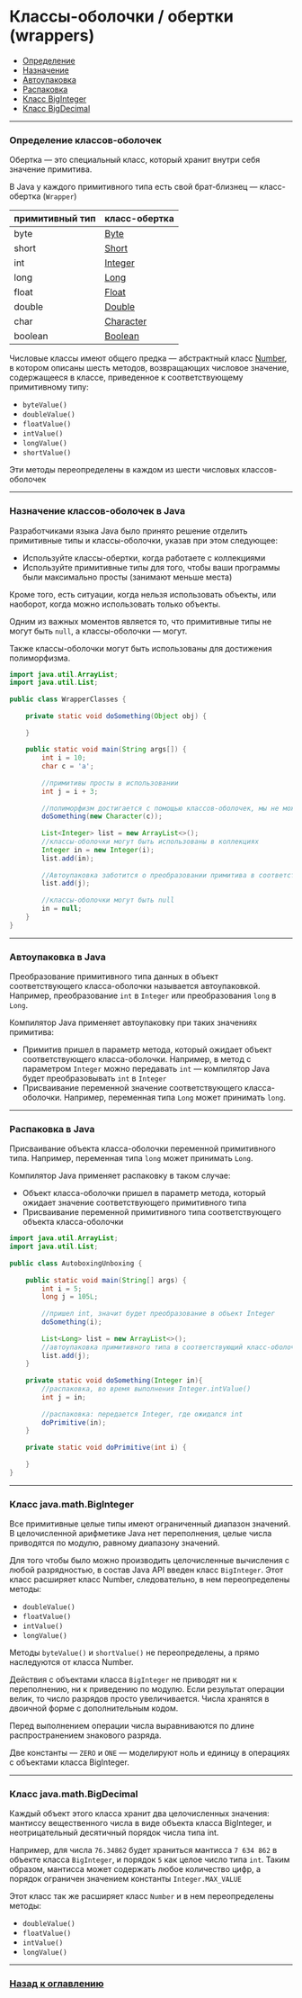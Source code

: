 # Классы-оболочки / обертки (wrappers)

- [Определение](#Определение-классов-оболочек)
- [Назначение](#Назначение-классов-оболочек-в-Java)
- [Автоупаковка](#Автоупаковка-в-Java)
- [Распаковка](#Распаковка-в-Java)
- [Класс BigInteger](#Класс-java.math.BigInteger)
- [Класс BigDecimal](#Класс-java.math.BigDecimal)

---

### Определение классов-оболочек

Обертка — это специальный класс, который хранит внутри себя значение примитива. 

В Java у каждого примитивного типа есть свой брат-близнец — класс-обертка (`Wrapper`)

| примитивный тип   | класс-обертка
| ---               | ---
| byte              | [Byte](https://docs.oracle.com/javase/8/docs/api/index.html?java/lang/Byte.html)
| short             | [Short](https://docs.oracle.com/javase/8/docs/api/index.html?java/lang/Short.html)
| int               | [Integer](https://docs.oracle.com/javase/8/docs/api/index.html?java/lang/Integer.html)
| long              | [Long](https://docs.oracle.com/javase/8/docs/api/index.html?java/lang/Long.html)
| float             | [Float](https://docs.oracle.com/javase/8/docs/api/index.html?java/lang/Float.html)
| double            | [Double](https://docs.oracle.com/javase/8/docs/api/index.html?java/lang/Double.html)
| char              | [Character](https://docs.oracle.com/javase/8/docs/api/index.html?java/lang/Character.html)
| boolean           | [Boolean](https://docs.oracle.com/javase/8/docs/api/index.html?java/lang/Boolean.html)

Числовые классы имеют общего предка — абстрактный класс [Number](https://docs.oracle.com/javase/8/docs/api/index.html?java/lang/Number.html), 
в котором описаны шесть методов, возвращающих числовое значение,
содержащееся в классе, приведенное к соответствующему примитивному типу:
- `byteValue()`
- `doubleValue()`
- `floatValue()`
- `intValue()`
- `longValue()`
- `shortValue()`

Эти методы переопределены в каждом из шести числовых классов-оболочек

---

### Назначение классов-оболочек в Java

Разработчиками языка Java было принято решение отделить примитивные типы и классы-оболочки, указав при этом следующее:

-   Используйте классы-обертки, когда работаете с коллекциями
-   Используйте примитивные типы для того, чтобы ваши программы были максимально просты (занимают меньше места)

Кроме того, есть ситуации, когда нельзя использовать объекты,
или наоборот, когда можно использовать только объекты.

Одним из важных моментов является то, что примитивные типы не могут быть `null`, а классы-оболочки — могут.

Также классы-оболочки могут быть использованы для достижения полиморфизма.

```java
import java.util.ArrayList;
import java.util.List;
 
public class WrapperClasses {
 
    private static void doSomething(Object obj) {
         
    }
      
    public static void main(String args[]) {
        int i = 10;
        char c = 'a';
        
        //примитивы просты в использовании
        int j = i + 3; 
         
        //полиморфизм достигается с помощью классов-оболочек, мы не можем использовать примитивы здесь
        doSomething(new Character(c));
         
        List<Integer> list = new ArrayList<>();
        //классы-оболочки могут быть использованы в коллекциях
        Integer in = new Integer(i);
        list.add(in);
         
        //Автоупаковка заботится о преобразовании примитива в соответственный класс-оболочку
        list.add(j);
         
        //классы-оболочки могут быть null
        in = null;
    }
}
```

---

### Автоупаковка в Java

Преобразование примитивного типа данных в объект соответствующего класса-оболочки называется автоупаковкой.
Например, преобразование `int` в `Integer` или преобразования `long` в `Long`.

Компилятор Java применяет автоупаковку при таких значениях примитива:
-   Примитив пришел в параметр метода, который ожидает объект соответствующего класса-оболочки.
    Например, в метод с параметром `Integer` можно передавать `int` — компилятор Java будет преобразовывать `int` в `Integer`
-   Присваивание переменной значение соответствующего класса-оболочки.
    Например, переменная типа `Long` может принимать `long`.

---

### Распаковка в Java

Присваивание объекта класса-оболочки переменной примитивного типа.
Например, переменная типа `long` может принимать `Long`.

Компилятор Java применяет распаковку в таком случае:
-   Объект класса-оболочки пришел в параметр метода, который ожидает значение соответствующего примитивного типа
-   Присваивание переменной примитивного типа соответствующего объекта класса-оболочки

```java
import java.util.ArrayList;
import java.util.List;
 
public class AutoboxingUnboxing {
 
    public static void main(String[] args) {
        int i = 5;
        long j = 105L;
         
        //пришел int, значит будет преобразование в объект Integer
        doSomething(i);
         
        List<Long> list = new ArrayList<>();
        //автоупаковка примитивного типа в соответствующий класс-оболочку
        list.add(j);
    }
 
    private static void doSomething(Integer in){
        //распаковка, во время выполнения Integer.intValue()
        int j = in;
         
        //распаковка: передается Integer, где ожидался int
        doPrimitive(in);
    }
 
    private static void doPrimitive(int i) {
         
    }
}
```

---

### Класс java.math.BigInteger

Все примитивные целые типы имеют ограниченный диапазон значений.
В целочисленной арифметике Java нет переполнения, целые числа приводятся по модулю, равному диапазону значений.

Для того чтобы было можно производить целочисленные вычисления с любой разрядностью,
в состав Java API введен класс `BigInteger`.
Этот класс расширяет класс Number, следовательно, в нем переопределены методы:

- `doubleValue()`
- `floatValue()`
- `intValue()`
- `longValue()`

Методы `byteValue()` и `shortValue()` не переопределены, а прямо наследуются от класса Number.

Действия с объектами класса `BigInteger` не приводят ни к переполнению, ни к приведению по модулю.
Если результат операции велик, то число разрядов просто увеличивается.
Числа хранятся в двоичной форме с дополнительным кодом.

Перед выполнением операции числа выравниваются по длине распространением знакового разряда.

Две константы — `ZERO` и `ONE` — моделируют ноль и единицу в операциях с объектами класса BigInteger.

---

### Класс java.math.BigDecimal

Каждый объект этого класса хранит два целочисленных значения:
мантиссу вещественного числа в виде объекта класса BigInteger,
и неотрицательный десятичный порядок числа типа int.

Например, для числа `76.34862` будет храниться мантисса `7 634 862` в объекте класса `BigInteger`, 
и порядок `5` как целое число типа `int`.
Таким образом, мантисса может содержать любое количество цифр,
а порядок ограничен значением константы `Integer.MAX_VALUE`

Этот класс так же расширяет класс `Number` и в нем переопределены методы:

- `doubleValue()`
- `floatValue()`
- `intValue()`
- `longValue()`

---

### [Назад к оглавлению](./README.md)